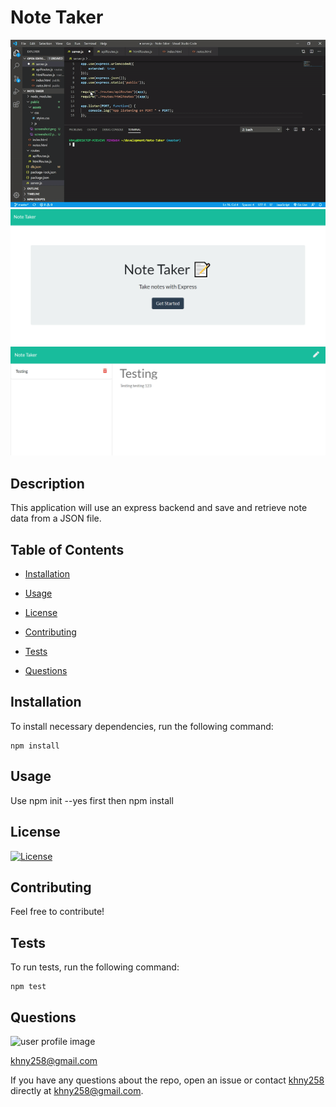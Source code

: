 
# Note Taker

<img src="public/assets/notetaker.gif">
<br>
<img src="public/assets/screenshot.png">
<br>
<img src="public/assets/screenshot2.png">
<br>

## Description

This application will use an express backend and save and retrieve note data from a JSON file.
        
## Table of Contents
        
* [Installation](#installation)
        
* [Usage](#usage)
        
* [License](#license)
        
* [Contributing](#contributing)
        
* [Tests](#tests)
        
* [Questions](#questions)
        
## Installation
        
To install necessary dependencies, run the following command:
        
```
npm install
```
        
## Usage

Use npm init --yes first then npm install
        
## License

[![License](https://img.shields.io/badge/License-Apache%202.0-blue.svg)](https://opensource.org/licenses/Apache-2.0)
        
## Contributing
        
Feel free to contribute!

## Tests
        
To run tests, run the following command:
        
```
npm test
```
        
## Questions

![user profile image](https://avatars0.githubusercontent.com/u/55590940?v=4)

khny258@gmail.com
        
If you have any questions about the repo, open an issue or contact [khny258](https://api.github.com/users/khny258) directly at khny258@gmail.com.
        
